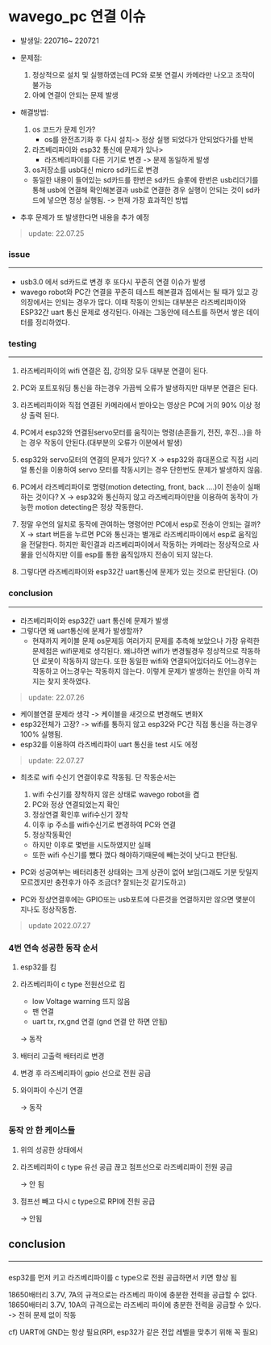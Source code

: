 # wavego_pc 연결 이슈

- 발생일: 220716~ 220721 
- 문제점: 
  1. 정상적으로 설치 및 실행하였는데 PC와 로봇 연결시 카메라만 나오고 조작이 불가능
  2. 아예 연결이 안되는 문제 발생

- 해결방법: 
  1. os 코드가 문제 인가?
      - os를 완전초기화 후 다시 설치-> 정상 실행 되었다가 안되었다가를 반복
  2. 라즈베리파이와 esp32 통신에 문제가 있나>
       - 라즈베리파이를 다른 기기로 변경 -> 문제 동일하게 발생
  3. os저장소를 usb대신 micro sd카드로 변경
    - 동일한 내용이 들어있는 sd카드를 한번은 sd카드 슬롯에 한번은 usb리더기를 통해 usb에 연결해 확인해본결과 usb로 연결한 경우 실행이 안되는 것이 sd카드에 넣으면 정상 실행됨.
    -> 현재 가장 효과적인 방법

- 추후 문제가 또 발생한다면 내용을 추가 예정

> update: 22.07.25

### issue <hr>

- usb3.0 에서 sd카드로 변경 후 또다시 꾸준히 연결 이슈가 발생
- wavego robot와  PC간 연결을 꾸준히 테스트 해본결과 집에서는 될 때가 있고 강의장에서는 안되는 경우가 많다. 이때 작동이 안되는 대부분은 라즈베리파이와 ESP32간 uart 통신 문제로 생각된다. 아래는 그동안에 테스트를 하면서 쌓은 데이터를 정리하였다.

### testing <hr>

1. 라즈베리파이의 wifi 연결은 집, 강의장 모두 대부분 연결이 된다.

2. PC와 포트포워딩 통신을 하는경우 가끔씩 오류가 발생하지만 대부분 연결은 된다.

3. 라즈베리파이와 직접 연결된 카메라에서 받아오는 영상은 PC에 거의 90% 이상 정상 출력 된다. 

4. PC에서 esp32와 연결된servo모터를 움직이는 명령(손흔들기, 전진, 후진...)을 하는 경우 작동이 안된다.(대부분의 오류가 이분에서 발생)
  1. esp32와 servo모터의 연결의 문제가 있다? X  → esp32와 휴대폰으로 직접 시리얼 통신을 이용하여 servo 모터를 작동시키는 경우 단한번도 문제가 발생하지 않음.
  2. PC에서 라즈베리파이로 명령(motion detecting, front, back ….)이 전송이 실패하는 것이다? X  → esp32와 통신하지 않고 라즈베리파이만을 이용하여 동작이 가능한 motion detecting은 정상 작동한다. 
  3. 정말 우연의 일치로 동작에 관여하는 명령어만 PC에서 esp로 전송이 안되는 걸까? X → start 버튼을 누르면 PC와 통신과는 별개로 라즈베리파이에서 esp로 움직임을 전달한다. 하지만 확인결과 라즈베리파이에서 작동하는 카메라는 정상적으로 사물을 인식하지만 이를 esp를 통한 움직임까지 전송이 되지 않는다.
  4. 그렇다면 라즈베리파이와 esp32간 uart통신에 문제가 있는 것으로 판단된다. (O)

### conclusion <hr>

- 라즈베리파이와 esp32간 uart 통신에 문제가 발생
- 그렇다면 왜 uart통신에 문제가 발생할까?
   - 현재까지 케이블 문제 os문제등 여러가지 문제를 추측해 보았으나 가장 유력한 문제점은 wifi문제로 생각된다. 왜냐하면 wifi가 변경될경우 정상적으로 작동하던 로봇이 작동하지 않는다. 또한 동일한 wifi와 연결되어있더라도 어느경우는 작동하고 어느경우는 작동하지 않는다. 이렇게 문제가 발생하는 원인을 아직 까지는 찾지 못하였다.

> update: 22.07.26

- 케이블연결 문제라 생각 -> 케이블을 새것으로 변경해도 변화X
- esp32전체가 고장? -> wifi를 통하지 않고 esp32와 PC간 직접 통신을 하는경우 100% 실행됨.
- esp32를 이용하여 라즈베리파이 uart 통신을 test 시도 에정

> update: 22.07.27

- 최초로 wifi 수신기 연결이후로 작동됨. 단 작동순서는
  1. wifi 수신기를 장착하지 않은 상태로 wavego robot을 켬
  2. PC와 정상 연결되었는지 확인
  3. 정상연결 확인후 wifi수신기 장착
  4. 이후 ip 주소를 wifi수신기로 변경하여 PC와 연결
  5. 정상작동확인
  - 하지만 이후로 몇번을 시도하였지만 실패
  - 또한 wifi 수신기를 뺐다 꼈다 해야하기때문에 빼는것이 낫다고 판단됨.

- PC와 성공여부는 배터리충전 상태와는 크게 상관이 없어 보임(그래도 기분 탓일지 모르겠지만 충전후가 아주 조금더? 잘되는것 같기도하고)

- PC와 정상연결후에는 GPIO또는 usb포트에 다른것을 연결하지만 않으면 몇분이 지나도 정상작동함.

> update 2022.07.27

### 4번 연속 성공한 동작 순서

1. esp32를 킴
2. 라즈베리파이 c type 전원선으로 킴
    - low Voltage warning 뜨지 않음
    - 팬 연결
    - uart tx, rx,gnd 연결 (gnd 연결 안 하면 안됨)
    
    → 동작
    
3. 배터리 고출력 배터리로 변경
4. 변경 후 라즈베리파이 gpio 선으로 전원 공급
5. 와이파이 수신기 연결
    
    → 동작
    

### 동작 안 한 케이스들

1. 위의 성공한 상태에서 
2. 라즈베리파이 c type 유선 공급 끊고 점프선으로 라즈베리파이 전원 공급
    
    → 안 됨
    
3. 점프선 빼고 다시 c type으로 RPI에 전원 공급
    
    → 안됨
    

## conclusion <hr>

esp32를 먼저 키고 라즈베리파이를 c type으로 전원 공급하면서 키면 항상 됨

18650배터리 3.7V, 7A의 규격으로는 라즈베리 파이에 충분한 전력을 공급할 수 없다.
18650배터리 3.7V, 10A의 규격으로는 라즈베리 파이에 충분한 전력을 공급할 수 있다. -> 전혀 문제 없이 작동


cf) UART에 GND는 항상 필요(RPI, esp32가 같은 전압 레벨을 맞추기 위해 꼭 필요)